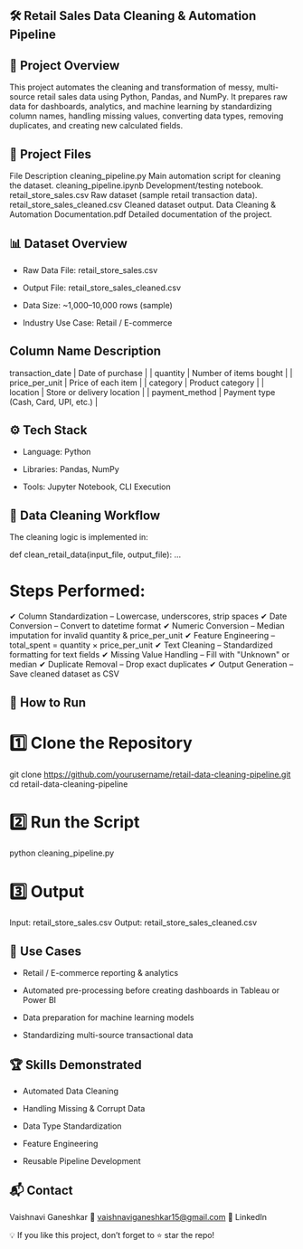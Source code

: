 ## 🛠 Retail Sales Data Cleaning & Automation Pipeline



## 📌 Project Overview
This project automates the cleaning and transformation of messy, multi-source retail sales data using Python, Pandas, and NumPy.
It prepares raw data for dashboards, analytics, and machine learning by standardizing column names, handling missing values, converting data types, removing duplicates, and creating new calculated fields.

## 📂 Project Files
File	Description
cleaning_pipeline.py	Main automation script for cleaning the dataset.
cleaning_pipeline.ipynb	Development/testing notebook.
retail_store_sales.csv	Raw dataset (sample retail transaction data).
retail_store_sales_cleaned.csv	Cleaned dataset output.
Data Cleaning & Automation Documentation.pdf	Detailed documentation of the project.

## 📊 Dataset Overview
- Raw Data File: retail_store_sales.csv

- Output File: retail_store_sales_cleaned.csv

- Data Size: ~1,000–10,000 rows (sample)

- Industry Use Case: Retail / E-commerce

## Column Name	Description
 transaction_date |	Date of purchase |
| quantity |	Number of items bought |
| price_per_unit |	Price of each item |
| category |	Product category | 
| location |	Store or delivery location |
| payment_method |	Payment type (Cash, Card, UPI, etc.) |

## ⚙️ Tech Stack
- Language: Python

- Libraries: Pandas, NumPy

- Tools: Jupyter Notebook, CLI Execution

## 🔄 Data Cleaning Workflow
The cleaning logic is implemented in:

def clean_retail_data(input_file, output_file):
    ...
    
# Steps Performed:
✔ Column Standardization – Lowercase, underscores, strip spaces
✔ Date Conversion – Convert to datetime format
✔ Numeric Conversion – Median imputation for invalid quantity & price_per_unit
✔ Feature Engineering – total_spent = quantity × price_per_unit
✔ Text Cleaning – Standardized formatting for text fields
✔ Missing Value Handling – Fill with "Unknown" or median
✔ Duplicate Removal – Drop exact duplicates
✔ Output Generation – Save cleaned dataset as CSV

## 🚀 How to Run
# 1️⃣ Clone the Repository
git clone https://github.com/yourusername/retail-data-cleaning-pipeline.git
cd retail-data-cleaning-pipeline

# 2️⃣ Run the Script
python cleaning_pipeline.py

# 3️⃣ Output
Input: retail_store_sales.csv
Output: retail_store_sales_cleaned.csv

## 💼 Use Cases
- Retail / E-commerce reporting & analytics

- Automated pre-processing before creating dashboards in Tableau or Power BI

- Data preparation for machine learning models

- Standardizing multi-source transactional data

## 🏆 Skills Demonstrated
- Automated Data Cleaning

- Handling Missing & Corrupt Data

- Data Type Standardization

- Feature Engineering

- Reusable Pipeline Development

## 📬 Contact
Vaishnavi Ganeshkar
📧 vaishnaviganeshkar15@gmail.com
🔗 LinkedIn

💡 If you like this project, don’t forget to ⭐ star the repo!
